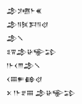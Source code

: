 <div class='block'>
<div class='line'>𒂁𒋡𒍠𒈨𒌍</div>
<div class='line'>𒂁𒀀𒍮𒁕𒀀𒋼</div>
<div class='line'>𒂁𒑳</div>
<div class='line'>𒐏𒐊𒂁𒄩𒊍𒁉</div>
<div class='line'>𒁹𒈨𒌋𒐈𒂁𒑳</div>
<div class='line'>𒌋𒐍𒊓𒂵𒋼</div>
<div class='line'>𒉽 𒁹𒈨𒐐𒐍 𒂁𒄩𒊍𒁉</div>
</div>